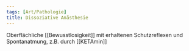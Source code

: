 ```yaml
---
tags: [Art/Pathologie]
title: Dissoziative Anästhesie
---
```

Oberflächliche [[Bewusstlosigkeit]] mit erhaltenen Schutzreflexen und Spontanatmung, z.B. durch [[KETAmin]]